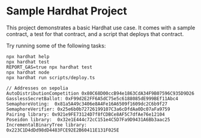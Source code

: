 # Sample Hardhat Project

This project demonstrates a basic Hardhat use case. It comes with a sample contract, a test for that contract, and a script that deploys that contract.

Try running some of the following tasks:

```shell
npx hardhat help
npx hardhat test
REPORT_GAS=true npx hardhat test
npx hardhat node
npx hardhat run scripts/deploy.ts
```
```solidity
// Addresses on sepolia
AutoDistributionCompetition 0x80C68D00ccB94e1863CdA34F9B07596C935D9D26
GasslessSecretBallot: 0xF99d2E2FF6A5dC75e5c6188085dE999BEf11Abc4
SemaphoreVoting:  0x81a5A49c3406e8A4Fe16A6509f1609dc2C6b9f27
SemaphoreVerifier: 0x25e6b0b72726199107C3a6cDfdAa0Dc07aFa9759
Pairing library: 0x921e9FE73124D7f8fCDBCe8AF5C7dfAe76e12104
Poseidon library:  0x32e1E444c72cC151e4C5D7Fa9D9431A6Bb3aac25
IncrementalBinaryTree library:  0x223C1D4dDd98dD4483FCE92E2B60411E131F025E
```